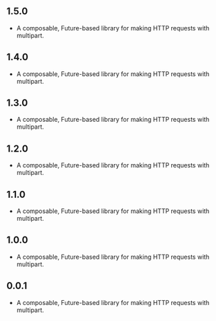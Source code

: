 ## 1.5.0

* A composable, Future-based library for making HTTP requests with multipart.

## 1.4.0

* A composable, Future-based library for making HTTP requests with multipart.

## 1.3.0

* A composable, Future-based library for making HTTP requests with multipart.

## 1.2.0

* A composable, Future-based library for making HTTP requests with multipart.

## 1.1.0

* A composable, Future-based library for making HTTP requests with multipart.

## 1.0.0

* A composable, Future-based library for making HTTP requests with multipart.

## 0.0.1

* A composable, Future-based library for making HTTP requests with multipart.